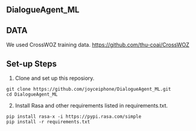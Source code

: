 ## DialogueAgent_ML

## DATA
We used CrossWOZ training data.
https://github.com/thu-coai/CrossWOZ

## Set-up Steps

1. Clone and set up this reposiory.

```
git clone https://github.com/joyceiphone/DialogueAgent_ML.git
cd DialogueAgent_ML
```

2. Install Rasa and other requirements listed in requirements.txt.

```
pip install rasa-x -i https://pypi.rasa.com/simple
pip install -r requirements.txt
```
